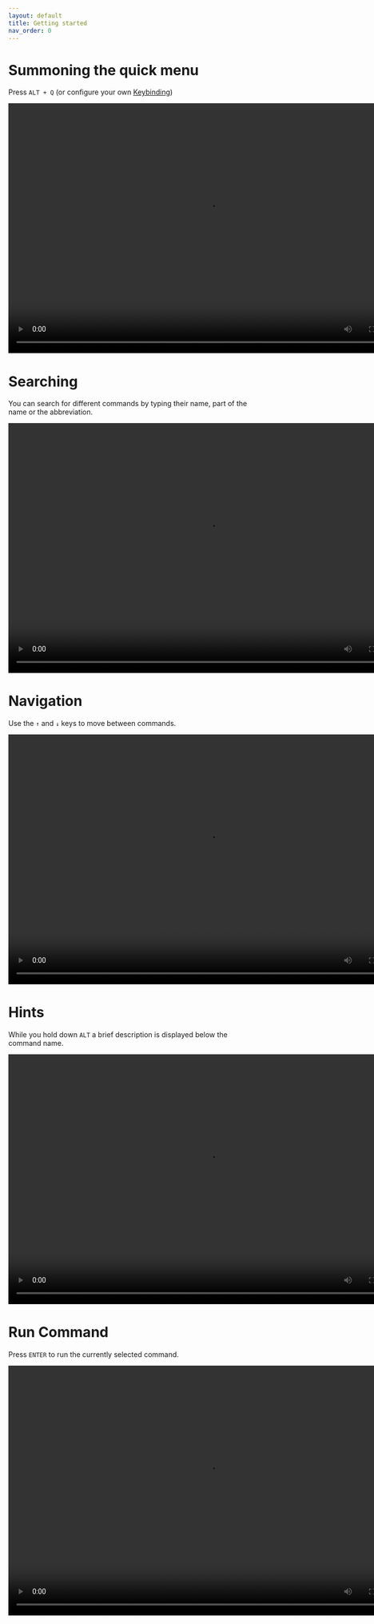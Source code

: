 ```yaml
---
layout: default
title: Getting started
nav_order: 0
---
```


# Summoning the quick menu

Press `ALT + Q` (or configure your own [Keybinding](/settings#change-keybinding))

<video controls="" width="800" height="500" loop="true" autoplay="false">
<source src="https://user-images.githubusercontent.com/21221169/218317517-503737a6-c653-4f05-b8c7-829d6efeafbc.mp4" type="video/mp4">
</video>


# Searching

You can search for different commands by typing their name, part of the name or the abbreviation.

<video controls="" width="800" height="500" loop="true" autoplay="false">
<source src="https://user-images.githubusercontent.com/21221169/218317533-218cdac1-5430-417b-8bbb-7dec1965bc93.mp4" type="video/mp4">
</video>

# Navigation

Use the `↑` and `↓` keys to move between commands.

<video controls="" width="800" height="500" loop="true" autoplay="false">
<source src="https://user-images.githubusercontent.com/21221169/218317547-fab1d45a-5639-4c45-a435-e927b24480fb.mp4" type="video/mp4">
</video>

# Hints

While you hold down `ALT` a brief description is displayed below the command name.

<video controls="" width="800" height="500" loop="true" autoplay="false">
<source src="https://user-images.githubusercontent.com/21221169/218317565-632026da-53d0-413a-876d-914f49c08e93.mp4" type="video/mp4">
</video>

# Run Command

Press `ENTER` to run the currently selected command.

<video controls="" width="800" height="500" loop="true" autoplay="false">
<source src="https://user-images.githubusercontent.com/21221169/218317579-47536f01-191a-4030-8fa2-4dedcdf5f5a0.mp4" type="video/mp4">
</video>
